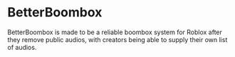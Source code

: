 # BetterBoombox
BetterBoombox is made to be a reliable boombox system for Roblox after they remove public audios, with creators being able to supply their own list of audios.
